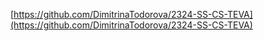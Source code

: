 [https://github.com/DimitrinaTodorova/2324-SS-CS-TEVA](https://github.com/DimitrinaTodorova/2324-SS-CS-TEVA)
